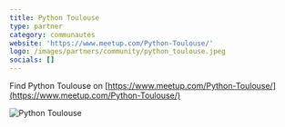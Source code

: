 ```yaml
---
title: Python Toulouse
type: partner
category: communautes
website: 'https://www.meetup.com/Python-Toulouse/'
logo: /images/partners/community/python_toulouse.jpeg
socials: []
---
```


Find Python Toulouse on [https://www.meetup.com/Python-Toulouse/](https://www.meetup.com/Python-Toulouse/)

![Python Toulouse](/images/partners/community/python_toulouse.jpeg)